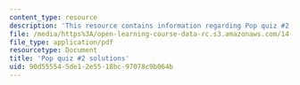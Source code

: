 ```yaml
---
content_type: resource
description: 'This resource contains information regarding Pop quiz #2 solutions.'
file: /media/https%3A/open-learning-course-data-rc.s3.amazonaws.com/14-73-the-challenge-of-world-poverty-spring-2011/90d555545de12e5518bc97078c9b064b_MIT14_73S11_quiz2_sol.pdf
file_type: application/pdf
resourcetype: Document
title: 'Pop quiz #2 solutions'
uid: 90d55554-5de1-2e55-18bc-97078c9b064b
---
```


